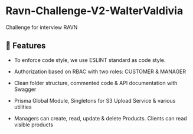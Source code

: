 # Ravn-Challenge-V2-WalterValdivia

Challenge for interview RAVN

## 🌟 Features

- To enforce code style, we use ESLINT standard as code style.

- Authorization based on RBAC with two roles: CUSTOMER & MANAGER
- Clean folder structure, commented code & API documentation with Swagger
- Prisma Global Module, Singletons for S3 Upload Service & various utilities
- Managers can create, read, update & delete Products. Clients can read visible products

